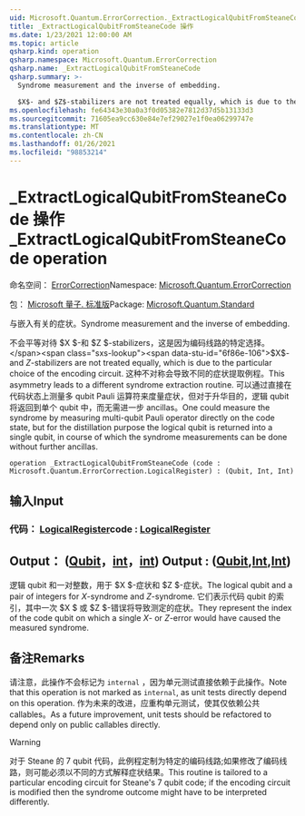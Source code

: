 ```yaml
---
uid: Microsoft.Quantum.ErrorCorrection._ExtractLogicalQubitFromSteaneCode
title: _ExtractLogicalQubitFromSteaneCode 操作
ms.date: 1/23/2021 12:00:00 AM
ms.topic: article
qsharp.kind: operation
qsharp.namespace: Microsoft.Quantum.ErrorCorrection
qsharp.name: _ExtractLogicalQubitFromSteaneCode
qsharp.summary: >-
  Syndrome measurement and the inverse of embedding.

  $X$- and $Z$-stabilizers are not treated equally, which is due to the particular choice of the encoding circuit. This asymmetry leads to a different syndrome extraction routine. One could measure the syndrome by measuring multi-qubit Pauli operator directly on the code state, but for the distillation purpose the logical qubit is returned into a single qubit, in course of which the syndrome measurements can be done without further ancillas.
ms.openlocfilehash: fe64343e30a0a3f0d05382e7812d37d5b13133d3
ms.sourcegitcommit: 71605ea9cc630e84e7ef29027e1f0ea06299747e
ms.translationtype: MT
ms.contentlocale: zh-CN
ms.lasthandoff: 01/26/2021
ms.locfileid: "98853214"
---
```

# <a name="_extractlogicalqubitfromsteanecode-operation"></a><span data-ttu-id="6f86e-102">_ExtractLogicalQubitFromSteaneCode 操作</span><span class="sxs-lookup"><span data-stu-id="6f86e-102">_ExtractLogicalQubitFromSteaneCode operation</span></span>

<span data-ttu-id="6f86e-103">命名空间： [ErrorCorrection](xref:Microsoft.Quantum.ErrorCorrection)</span><span class="sxs-lookup"><span data-stu-id="6f86e-103">Namespace: [Microsoft.Quantum.ErrorCorrection](xref:Microsoft.Quantum.ErrorCorrection)</span></span>

<span data-ttu-id="6f86e-104">包： [Microsoft 量子. 标准版](https://nuget.org/packages/Microsoft.Quantum.Standard)</span><span class="sxs-lookup"><span data-stu-id="6f86e-104">Package: [Microsoft.Quantum.Standard](https://nuget.org/packages/Microsoft.Quantum.Standard)</span></span>


<span data-ttu-id="6f86e-105">与嵌入有关的症状。</span><span class="sxs-lookup"><span data-stu-id="6f86e-105">Syndrome measurement and the inverse of embedding.</span></span>

<span data-ttu-id="6f86e-106">不会平等对待 $X $-和 $Z $-stabilizers，这是因为编码线路的特定选择。</span><span class="sxs-lookup"><span data-stu-id="6f86e-106">$X$- and $Z$-stabilizers are not treated equally, which is due to the particular choice of the encoding circuit.</span></span>
<span data-ttu-id="6f86e-107">这种不对称会导致不同的症状提取例程。</span><span class="sxs-lookup"><span data-stu-id="6f86e-107">This asymmetry leads to a different syndrome extraction routine.</span></span>
<span data-ttu-id="6f86e-108">可以通过直接在代码状态上测量多 qubit Pauli 运算符来度量症状，但对于升华目的，逻辑 qubit 将返回到单个 qubit 中，而无需进一步 ancillas。</span><span class="sxs-lookup"><span data-stu-id="6f86e-108">One could measure the syndrome by measuring multi-qubit Pauli operator directly on the code state, but for the distillation purpose the logical qubit is returned into a single qubit, in course of which the syndrome measurements can be done without further ancillas.</span></span>

```qsharp
operation _ExtractLogicalQubitFromSteaneCode (code : Microsoft.Quantum.ErrorCorrection.LogicalRegister) : (Qubit, Int, Int)
```


## <a name="input"></a><span data-ttu-id="6f86e-109">输入</span><span class="sxs-lookup"><span data-stu-id="6f86e-109">Input</span></span>

### <a name="code--logicalregister"></a><span data-ttu-id="6f86e-110">代码： [LogicalRegister](xref:Microsoft.Quantum.ErrorCorrection.LogicalRegister)</span><span class="sxs-lookup"><span data-stu-id="6f86e-110">code : [LogicalRegister](xref:Microsoft.Quantum.ErrorCorrection.LogicalRegister)</span></span>





## <a name="output--qubitintint"></a><span data-ttu-id="6f86e-111">Output： ([Qubit](xref:microsoft.quantum.lang-ref.qubit)，[int](xref:microsoft.quantum.lang-ref.int)，[int](xref:microsoft.quantum.lang-ref.int)) </span><span class="sxs-lookup"><span data-stu-id="6f86e-111">Output : ([Qubit](xref:microsoft.quantum.lang-ref.qubit),[Int](xref:microsoft.quantum.lang-ref.int),[Int](xref:microsoft.quantum.lang-ref.int))</span></span>

<span data-ttu-id="6f86e-112">逻辑 qubit 和一对整数，用于 $X $-症状和 $Z $-症状。</span><span class="sxs-lookup"><span data-stu-id="6f86e-112">The logical qubit and a pair of integers for $X$-syndrome and $Z$-syndrome.</span></span>
<span data-ttu-id="6f86e-113">它们表示代码 qubit 的索引，其中一次 $X $ 或 $Z $-错误将导致测定的症状。</span><span class="sxs-lookup"><span data-stu-id="6f86e-113">They represent the index of the code qubit on which a single $X$- or $Z$-error would have caused the measured syndrome.</span></span>

## <a name="remarks"></a><span data-ttu-id="6f86e-114">备注</span><span class="sxs-lookup"><span data-stu-id="6f86e-114">Remarks</span></span>

<span data-ttu-id="6f86e-115">请注意，此操作不会标记为 `internal` ，因为单元测试直接依赖于此操作。</span><span class="sxs-lookup"><span data-stu-id="6f86e-115">Note that this operation is not marked as `internal`, as unit tests directly depend on this operation.</span></span> <span data-ttu-id="6f86e-116">作为未来的改进，应重构单元测试，使其仅依赖公共 callables。</span><span class="sxs-lookup"><span data-stu-id="6f86e-116">As a future improvement, unit tests should be refactored to depend only on public callables directly.</span></span>

> [!WARNING]
> <span data-ttu-id="6f86e-117">对于 Steane 的 7 qubit 代码，此例程定制为特定的编码线路;如果修改了编码线路，则可能必须以不同的方式解释症状结果。</span><span class="sxs-lookup"><span data-stu-id="6f86e-117">This routine is tailored to a particular encoding circuit for Steane's 7 qubit code; if the encoding circuit is modified then the syndrome outcome might have to be interpreted differently.</span></span>